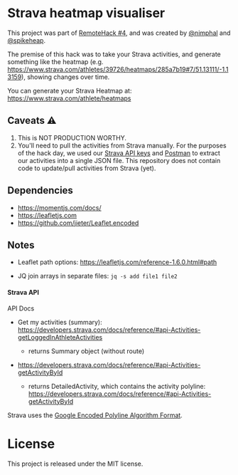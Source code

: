 # Strava heatmap visualiser

This project was part of [RemoteHack
#4](https://remotehack.space/hacks/04.html), and was created by
[@nimphal](https://github.com/nimphal) and [@spikeheap](https://github.com/spikeheap).


The premise of this hack was to take your Strava activities, and generate
something like the heatmap (e.g.
https://www.strava.com/athletes/39726/heatmaps/285a7b19#7/51.13111/-1.13159),
showing changes over time.

You can generate your Strava Heatmap at: https://www.strava.com/athlete/heatmaps

## Caveats ⚠️

1. This is NOT PRODUCTION WORTHY.
2. You'll need to pull the activities from Strava manually. For the purposes of
   the hack day, we used our [Strava API
   keys](https://www.strava.com/settings/api) and
   [Postman](https://www.postman.com) to extract our activities into a single
   JSON file. This repository does not contain code to update/pull activities
   from Strava (yet).

## Dependencies
- https://momentjs.com/docs/
- https://leafletjs.com
- https://github.com/jieter/Leaflet.encoded

## Notes

- Leaflet path options: https://leafletjs.com/reference-1.6.0.html#path

- JQ join arrays in separate files: `jq -s add file1 file2`

#### Strava API

API Docs
- Get my activities (summary): https://developers.strava.com/docs/reference/#api-Activities-getLoggedInAthleteActivities
  - returns Summary object (without route)

- https://developers.strava.com/docs/reference/#api-Activities-getActivityById
  - returns DetailedActivity, which contains the activity polyline: https://developers.strava.com/docs/reference/#api-Activities-getActivityById

Strava uses the [Google Encoded Polyline Algorithm Format](https://developers.google.com/maps/documentation/utilities/polylinealgorithm).

# License
This project is released under the MIT license.
